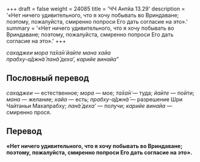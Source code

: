 +++
draft = false
weight = 24085
title = 'ЧЧ Антйа 13.29'
description = '«Нет ничего удивительного, что я хочу побывать во Вриндаване; поэтому, пожалуйста, смиренно попроси Его дать согласие на это».'
summary = '«Нет ничего удивительного, что я хочу побывать во Вриндаване; поэтому, пожалуйста, смиренно попроси Его дать согласие на это».'
+++

_сахаджеи мора та̄ха̄н̇ йа̄ите мана хайа  
прабху-а̄джн̃а̄ лан̃а̄ деха’, карийе винайа”_

## Пословный перевод

_сахаджеи_ — естественное; _мора_ — мое; _та̄ха̄н̇_ — туда; _йа̄ите_ — пойти; _мана_ — желание; _хайа_ — есть; _прабху_\-_а̄джн̃а̄_ — разрешение Шри Чайтаньи Махапрабху; _лан̃а̄_ _деха’_ — получи; _карийе_ _винайа_ — смиренно прося.

## Перевод

**«Нет ничего удивительного, что я хочу побывать во Вриндаване; поэтому, пожалуйста, смиренно попроси Его дать согласие на это».**
